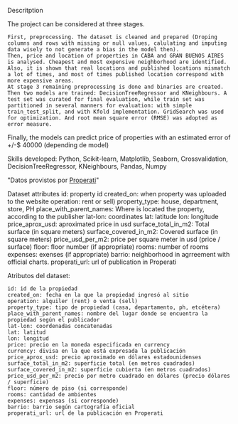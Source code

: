 Descritption

The project can be considered at three stages.

    First, preprocessing. The dataset is cleaned and prepared (Droping columns and rows with missing or null values, calulating and imputing data wisely to not generate a bias in the model then).
    Then, price and location of properties in CABA and GRAN BUENOS AIRES is analysed. Cheapest and most expensive neighborhood are identified. Also, it is shown that real locations and published locations mismatch a lot of times, and most of times published location correspond with more expensive areas.
    At stage 3 remaining preprocessing is done and binaries are created. Then two models are trained: DecisionTreeRegressor and KNeighbours. A test set was curated for final evaluation, while train set was partitioned in several manners for evaluation: with simple train_test_split, and with Kfold implementation. GridSearch was used for optimization. And root mean square error (RMSE) was adopted as error measure.

Finally, the models can predict price of properties with an estimated error of +/-$ 40000 (depending de model)

Skills developed: Python, Scikit-learn, Matplotlib, Seaborn, Crossvalidation, DecisionTreeRegressor, KNeighbours, Pandas, Numpy

"Datos provistos por <a href='https://www.properati.com.ar/data'>Properati</a>"

Dataset attributes
    id: property id
    created_on: when property was uploaded to the website
    operation: rent or sell)
    property_type: house, department, store, PH
    place_with_parent_names: Where is located the property, according to the publisher
    lat-lon: coordinates
    lat: latitude
    lon: longitude
    price_aprox_usd: aproximated price in usd
    surface_total_in_m2: Total surface (in square meters)
    surface_covered_in_m2: Covered surface (in square meters)
    price_usd_per_m2: price per square meter in usd (price / surface)
    floor: floor number (if appropriate)
    rooms: number of rooms
    expenses: exenses (if appropriate)
    barrio: neighborhood in agrreement with official charts.
    properati_url: url of publication in Properati


Atributos del dataset:

    id: id de la propiedad
    created_on: fecha en la que la propiedad ingresó al sitio
    operation: alquiler (rent) o venta (sell)
    property_type: tipo de propiedad (casa, departamento, ph, etcétera)
    place_with_parent_names: nombre del lugar donde se encuentra la propiedad según el publicador
    lat-lon: coordenadas concatenadas
    lat: latitud
    lon: longitud
    price: precio en la moneda especificada en currency
    currency: divisa en la que está expresada la publicación
    price_aprox_usd: precio aproximado en dólares estadounidenses
    surface_total_in_m2: superficie total (en metros cuadrados)
    surface_covered_in_m2: superficie cubierta (en metros cuadrados)
    price_usd_per_m2: precio por metro cuadrado en dólares (precio dólares / superficie)
    floor: número de piso (si corresponde)
    rooms: cantidad de ambientes
    expenses: expensas (si corresponde)
    barrio: barrio según cartografía oficial
    properati_url: url de la publicación en Properati

